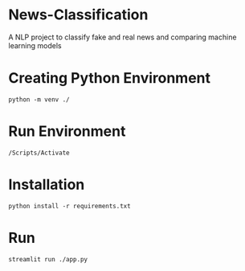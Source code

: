 # News-Classification
A NLP project to classify fake and real news and comparing machine learning models

# Creating Python Environment
````
python -m venv ./
````

# Run Environment
```` 
/Scripts/Activate
 ````

# Installation
````
python install -r requirements.txt
````

# Run
````
streamlit run ./app.py
````
